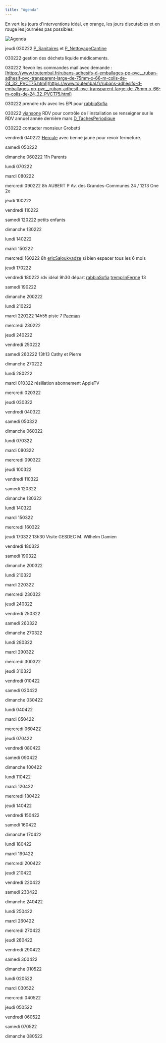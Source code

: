 ```yaml
---
title: "Agenda"
---
```

En vert les jours d'interventions idéal, en orange, les jours discutables et en rouge les journées pas possibles:

![Agenda](/notes/pieces_jointes/images/planning.jpg)

jeudi 
030222 [P_Sanitaires](notes/nettoyage/P_Sanitaires.md) et [P_NettoyageCantine](notes/formation/P_NettoyageCantine.md)

030222 gestion des déchets liquide médicaments.

030222 Revoir les commandes mail avec demande : [](https://www.toutembal.fr/rubans-adhesifs-d-emballages-pp-pvc__ruban-adhesif-pvc-transparent-large-de-75mm-x-66-m-colis-de-24_32_PVCT75.html)[https://www.toutembal.fr/rubans-adhesifs-d-emballages-pp-pvc__ruban-adhesif-pvc-transparent-large-de-75mm-x-66-m-colis-de-24_32_PVCT75.html](https://www.toutembal.fr/rubans-adhesifs-d-emballages-pp-pvc__ruban-adhesif-pvc-transparent-large-de-75mm-x-66-m-colis-de-24_32_PVCT75.html)

030222 prendre rdv avec les EPI pour [rabbiaSofia](notes/utilisateurs/rabbiaSofia.md)

030222 [viansone](notes/utilisateurs/fournisseurs/viansone.md) RDV pour contrôle de l'installation se renseigner sur le RDV annuel année dernière mars [D_TachesPeriodique](notes/departements/D_TachesPeriodique.md)

030222 contacter monsieur Grobetti

vendredi 
040222 [Hercule](notes/equipements/vehicules/Hercule.md) avec benne jaune pour revoir fermeture.

samedi 
050222

dimanche 
060222 11h Parents

lundi 
070222

mardi 
080222

mercredi 
090222 8h AUBERT P Av. des Grandes-Communes 24 / 1213 One 2e

jeudi 
100222

vendredi 
110222

samedi 
120222 petits enfants 

dimanche 
130222

lundi 
140222

mardi 
150222

mercredi 
160222 8h [ericSaloukvadze](notes/utilisateurs/ericSaloukvadze.md) si bien espacer tous les 6 mois

jeudi 
170222

vendredi 
180222 rdv idéal 9h30 départ [rabbiaSofia](notes/utilisateurs/rabbiaSofia.md) [tremplinFerme](tremplinFerme) 13

samedi 
190222

dimanche 
200222

lundi 
210222

mardi 
220222 14h55 piste 7 [Pacman](notes/equipements/vehicules/Pacman.md)

mercredi 
230222

jeudi 
240222

vendredi 
250222

samedi 
260222 13h13 Cathy et Pierre

dimanche 
270222

lundi 
280222

mardi 
010322 résiliation abonnement AppleTV

mercredi 
020322

jeudi 
030322

vendredi 
040322

samedi 
050322

dimanche 
060322

lundi 
070322

mardi 
080322

mercredi 
090322

jeudi 
100322

vendredi 
110322

samedi 
120322

dimanche 
130322

lundi 
140322

mardi 
150322

mercredi 
160322

jeudi 
170322 13h30 Visite GESDEC M. Wilhelm Damien 

vendredi 
180322

samedi 
190322

dimanche 
200322

lundi 
210322

mardi 
220322

mercredi 
230322

jeudi 
240322

vendredi 
250322

samedi 
260322

dimanche 
270322

lundi 
280322

mardi 
290322

mercredi 
300322

jeudi 
310322

vendredi 
010422

samedi 
020422

dimanche 
030422

lundi 
040422

mardi 
050422

mercredi 
060422

jeudi 
070422

vendredi 
080422

samedi 
090422

dimanche 
100422

lundi 
110422

mardi 
120422

mercredi 
130422

jeudi 
140422

vendredi 
150422

samedi 
160422

dimanche 
170422

lundi 
180422

mardi 
190422

mercredi 
200422

jeudi 
210422

vendredi 
220422

samedi 
230422

dimanche 
240422

lundi 
250422

mardi 
260422

mercredi 
270422

jeudi 
280422

vendredi 
290422

samedi 
300422

dimanche 
010522

lundi 
020522

mardi 
030522

mercredi 
040522

jeudi 
050522

vendredi 
060522

samedi 
070522

dimanche 
080522